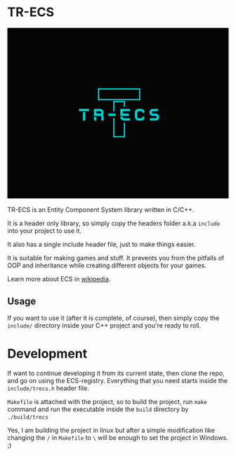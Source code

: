 # TR-ECS

<p align="center">
    <img src="trecs_logo.png" />
</p>

TR-ECS is an Entity Component System library written in C/C++. 

It is a header only library, so simply copy the headers folder a.k.a `include` into your project to use it.

It also has a single include header file, just to make things easier.

It is suitable for making games and stuff. It prevents you from the pitfalls of OOP and inheritance while creating different objects for your games.

Learn more about ECS in [wikipedia](https://en.wikipedia.org/wiki/Entity_component_system).

## Usage

If you want to use it (after it is complete, of course), then simply copy the `include/` directory inside your C++ project and you're ready to roll.

# Development

If want to continue developing it from its current state, then clone the repo, and go on using the ECS-registry. Everything that you need starts inside the `include/trecs.h` header file.

`Makefile` is attached with the project, so to build the project, run `make` command and run the executable inside  the `build` directory by `./build/trecs`

Yes, I am building the project in linux but after a simple modification like changing the `/` in `Makefile` to `\` will be enough to set the project in Windows. ;)
